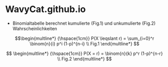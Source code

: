 # WavyCat.github.io

* Binomialtabelle berechnet kumulierte (Fig.1) und unkumulierte (Fig.2) Wahrscheinlichkeiten

$$\begin{multline*}
{\hspace{1cm}} P(X \leqslant r) = \sum_{i=0}^r \binom{n}{i} p^i (1-p)^{n-i} \\
Fig.1
\end{multline*}
$$

$$
\begin{multline*} 
{\hspace{1cm}} P(X = r) = \binom{n}{k} p^r (1-p)^{n-r} \\
Fig.2
\end{multline*} 
$$
